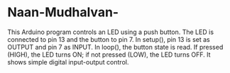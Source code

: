 # Naan-Mudhalvan-
This Arduino program controls an LED using a push button. The LED is connected to pin 13 and the button to pin 7. In setup(), pin 13 is set as OUTPUT and pin 7 as INPUT. In loop(), the button state is read. If pressed (HIGH), the LED turns ON; if not pressed (LOW), the LED turns OFF. It shows simple digital input-output control.
